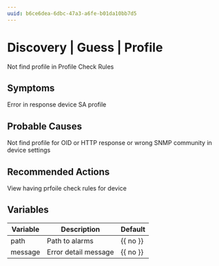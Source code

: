 ```yaml
---
uuid: b6ce6dea-6dbc-47a3-a6fe-b01da10bb7d5
---
```

# Discovery | Guess | Profile

Not find profile in Profile Check Rules

## Symptoms

Error in response device SA profile

## Probable Causes

Not find profile for OID or HTTP response or wrong SNMP community in device settings

## Recommended Actions

View having prfoile check rules for device

## Variables

Variable | Description | Default
--- | --- | ---
path | Path to alarms | {{ no }}
message | Error detail message  | {{ no }}
